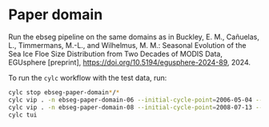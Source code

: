 # Paper domain

Run the ebseg pipeline on the same domains as in 
Buckley, E. M., Cañuelas, L., Timmermans, M.-L., and Wilhelmus, M. M.:
Seasonal Evolution of the Sea Ice Floe Size Distribution
from Two Decades of MODIS Data, EGUsphere [preprint],
https://doi.org/10.5194/egusphere-2024-89, 2024.

To run the `cylc` workflow with the test data, run:
```bash
cylc stop ebseg-paper-domain*/*
cylc vip . -n ebseg-paper-domain-06 --initial-cycle-point=2006-05-04 --final-cycle-point=2006-05-06
cylc vip . -n ebseg-paper-domain-08 --initial-cycle-point=2008-07-13 --final-cycle-point=2008-07-15
cylc tui
```